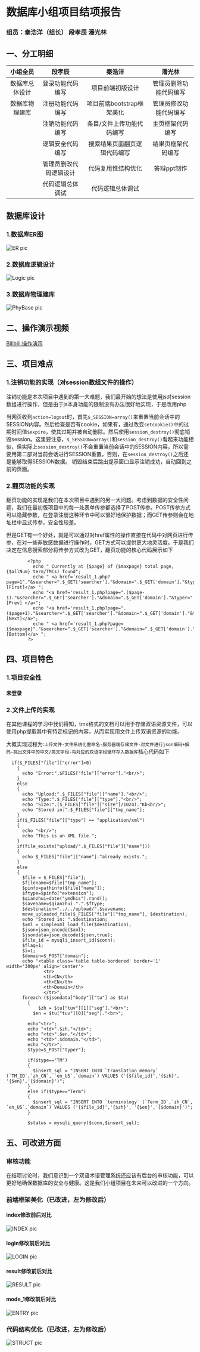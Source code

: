 # 数据库小组项目结项报告
### 组员：秦浩洋（组长） 段孝辰 潘光林

## 一、分工明细
| 小组全员   |  段孝辰  |  秦浩洋 | 潘光林|
|  :----:  | :----:  |  :----:  | :----:  |
| 数据库总体设计  | 登录功能代码编写 |项目前端初版设计|管理员删除功能代码编写|
| 数据库物理建库  | 注册功能代码编写 |项目前端bootstrap框架美化|管理员修改功能代码编写|
|                | 注销功能代码编写|条目/文件上传功能代码编写|主页框架代码编写|
|                | 逻辑安全代码编写|搜索结果页面翻页逻辑代码编写|结果页框架代码编写|
|                | 管理员删改代码逻辑设计|代码复用性结构优化|答辩ppt制作|
|                | 代码逻辑总体调试|代码逻辑总体调试||

## 数据库设计
### 1.数据库ER图
![ER pic](https://github.com/JayKay7812/Database-Theory/blob/master/小组项目/Source/img/ER.png)
### 2.数据库逻辑设计
![Logic pic](https://github.com/JayKay7812/Database-Theory/blob/master/小组项目/Source/img/Logic.png)
### 3.数据库物理建库
![PhyBase pic](https://github.com/JayKay7812/Database-Theory/blob/master/小组项目/Source/img/PhyBase.png)

## 二、操作演示视频
[Bilibili:操作演示](https://www.bilibili.com/video/BV1ca4y1e7M7/)

## 三、项目难点

### 1.注销功能的实现（对session数组文件的操作）

  注销功能是本次项目中遇到的第一大难题，我们最开始的想法是使用js对session数组进行操作，但是由于js本身功能的限制没有办法很好地实现，于是改用php

  当网页收到```action=logout```时，首先```$_SESSION=array()```来重置当前会话中的SESSION内容。然后检查是否有cookie，如果有，通过改变```setcookie()```中的过期时间值```$expire```，使其过期并被自动删除。然后使用```session_destroy()```彻底销毁session。这里要注意，```$_SESSION=array()```和```session_destroy()```看起来功能相似，但实际上```session_destroy()```不会重置当前会话中的SESSION内容，所以需要用第二部对当前会话进行SESSION重置，否则，在```session_destroy()```之后还是能够取得SESSION数据。
销毁结束后跳出提示窗口显示注销成功，自动回到之前的页面。


### 2.翻页功能的实现

  翻页功能的实现是我们在本次项目中遇到的另一大问题。考虑到数据的安全性问题，我们在最初版项目中的每一处表单传参都选择了POST传参。POST传参方式可以隐藏参数，在登录注册这种环节中可以很好地保护数据；而GET传参则会在地址栏中显式传参，安全性较差。

  但是GET有一个好处，就是可以通过对href属性的操作直接在代码中对网页进行传参，在对一些非敏感数据进行操作时，GET方式可以提供更大地灵活度。于是我们决定在信息搜索部分将传参方式改为GET，翻页功能的核心代码展示如下
```
        <?php
          echo " Currently at {$page} of {$maxpage} total page, {$allNum} term/TM(s) found";
          echo " <a href='result_1.php?page=1"."&searcher=".$_GET['searcher']."&domain=".$_GET['domain']."&typer=".$_GET['typer']."'>[First]</a> ";
          echo "<a href='result_1.php?page=".($page-1)."&searcher=".$_GET['searcher']."&domain=".$_GET['domain']."&typer=".$_GET['typer']."'>[Prev] </a>";
          echo "<a href='result_1.php?page=".($page+1)."&searcher=".$_GET['searcher']."&domain=".$_GET['domain']."&typer=".$_GET['typer']."'>[Next]</a>";
          echo " <a href='result_1.php?page={$maxpage}"."&searcher=".$_GET['searcher']."&domain=".$_GET['domain']."&typer=".$_GET['typer']."'>[Bottom]</a> ";
        ?>
```
## 四、项目特色
### 1.项目安全性
#### 未登录

### 2.文件上传的实现

在其他课程的学习中我们得知，tmx格式的文档可以用于存储双语资源文件，可以使用php提取其中有特定标记的内容，从而实现用文件上传双语资源的功能。

大概实现过程为:```上传文件-文件系统化重命名-服务器端存储文件-对文件进行json编码+解码-挑出文件中的中文/英文字段-将对应的双语字段循环存入数据库```核心代码如下
```
  if($_FILES["file"]["error"]>0)
    {
      echo "Error:".$FILES["file"]["error"]."<br/>";
    }
    else
    {
      echo "Upload:".$_FILES["file"]["name"]."<br/>";
      echo "Type:".$_FILES["file"]["type"]."<br/>";
      echo "Size:".($_FILES["file"]["size"]/1024)."Kb<br/>";
      echo "Stored in:".$_FILES["file"]["tmp_name"];
    }
    if($_FILES["file"]["type"] == "application/xml")
    {
      echo "<br/>";
      echo "This is an XML file.";
    }
    if(file_exists("upload/".$_FILES["file"]["name"]))
    {
      echo $_FILES["file"]["name"]."already exists.";
    }
    else
    {
      $file = $_FILES["file"];
      $filename=$file["tmp_name"];
      $pinfo=pathinfo($file["name"]);
      $ftype=$pinfo["extension"];
      $qianzhui=date("ymdhis").rand();
      $savename=$qianzhui.".".$ftype;
      $destination="../../upload/".$savename;
      move_uploaded_file($_FILES["file"]["tmp_name"], $destination);
      echo "Stored in: ".$destination;
      $xml = simplexml_load_file($destination);
      $json=json_encode($xml);
      $jsondata=json_decode($json,true);
      $file_id = mysqli_insert_id($conn);
      $flag=1;
      $i=1;
	  $domain=$_POST["domain"];
      echo "<table class='table table-bordered' border='1' width='300px' align='center'>
              <tr>
              <th>CN</th>
              <th>EN</th>
			  <th>Domain</th>
              </tr>";
      foreach ($jsondata["body"]["tu"] as $tu)
    	{
    		$zh = $tu["tuv"][1]["seg"]."<br>";
    	  $en = $tu["tuv"][0]["seg"]."<br>";

        echo"<tr>";
      	echo "<td>".$zh."</td>";
      	echo "<td>".$en."</td>";
		echo "<td>".$domain."</td>";
      	echo "</tr>";
        $type=$_POST["typer"];

        if($type=="TM")
        {
          $insert_sql = "INSERT INTO `translation_memory` (`TM_ID`,`zh_CN`, `en_US`,`domain`) VALUES ('{$file_id}','{$zh}', '{$en}','{$domain}')";
        }
        else if($type=="Term")
        {
          $insert_sql = "INSERT INTO `terminology` (`Term_ID`,`zh_CN`, `en_US`,`domain`) VALUES ('{$file_id}','{$zh}', '{$en}','{$domain}')";
        }

        $status = mysqli_query($conn,$insert_sql);
```
## 五、可改进方面
### 审核功能

在结项讨论时，我们意识到一个双语术语管理系统还应该有后台的审核功能，可以更好地确保数据库的安全与健康。这是我们小组项目在未来可以改进的一个方向。

### 前端框架美化（已改进，左为修改后）

#### index修改前后对比
![INDEX pic](https://github.com/JayKay7812/Database-Theory/blob/master/小组项目/Source/img/INDEX.png)

#### login修改前后对比
![LOGIN pic](https://github.com/JayKay7812/Database-Theory/blob/master/小组项目/Source/img/LOGIN.png)

#### result修改前后对比
![RESULT pic](https://github.com/JayKay7812/Database-Theory/blob/master/小组项目/Source/img/RESULT.png)

#### mode_1修改前后对比
![ENTRY pic](https://github.com/JayKay7812/Database-Theory/blob/master/小组项目/Source/img/ENTRY.png)


### 代码结构优化（已改进，左为修改后）
![STRUCT pic](https://github.com/JayKay7812/Database-Theory/blob/master/小组项目/Source/img/STRUCT.png)
